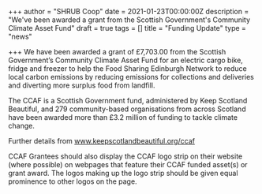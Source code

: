 +++
author = "SHRUB Coop"
date = 2021-01-23T00:00:00Z
description = "We've been awarded a grant from the Scottish Government's Community Climate Asset Fund"
draft = true
tags = []
title = "Funding Update"
type = "news"

+++
We have been awarded a grant of £7,703.00 from the Scottish Government’s Community Climate Asset Fund for an electric cargo bike, fridge and freezer to help the Food Sharing Edinburgh Network to reduce local carbon emissions by reducing emissions for collections and deliveries and diverting more surplus food from landfill.

The CCAF is a Scottish Government fund, administered by Keep Scotland Beautiful, and 279 community-based organisations from across Scotland have been awarded more than £3.2 million of funding to tackle climate change. 

Further details from www.keepscotlandbeautiful.org/ccaf 

CCAF Grantees should also display the CCAF logo strip on their website (where possible) on webpages that feature their CCAF funded asset(s) or grant award. The logos making up the logo strip should be given equal prominence to other logos on the page.